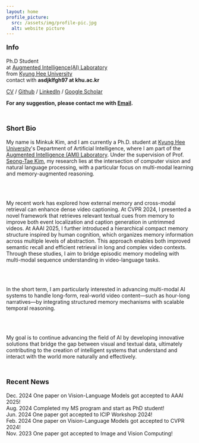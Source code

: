 ```yaml
---
layout: home
profile_picture:
  src: /assets/img/profile-pic.jpg
  alt: website picture
---
```

<p style="font-size: 18px;">
  <strong>Info</strong><br>
</p>
<p>
  Ph.D Student <br>at <a href="http://ailab.khu.ac.kr/" target="_blank">Augmented Intelligence(AI) Laboratory</a><br>from <a href="https://khu.ac.kr/">Kyung Hee University</a> <br>contact with <strong>asdjklfgh97 at khu.ac.kr </strong>
</p>
<p>
  <a href="/assets/pdf/CV_MinKukKim.pdf" target="_blank">CV</a> / <a href="https://github.com/Geppa" target="_blank">Github</a> / <a href="https://www.linkedin.com/in/minkuk-kim-71b5482bb/?locale=en_US" target="_blank">LinkedIn</a> / <a href="https://scholar.google.com/citations?user=omTinbUAAAAJ&hl=ko" target="_blank">Google Scholar</a><br>
</p>
<p>
  <strong>For any suggestion, please contact me with <a href="mailto:asdjklfgh97@khu.ac.kr">Email</a>.</strong><br>
</p>
<br>
<p style="font-size: 18px;">
  <strong>Short Bio</strong><br>
</p>
<p>
  My name is Minkuk Kim, and I am currently a Ph.D. student at <a href="https://khu.ac.kr/" target="_blank">Kyung Hee University</a>'s Department of Artificial Intelligence, where I am part of the <a href="http://amilab.khu.ac.kr/" target="_blank">Augmented Intelligence (AMI) Laboratory</a>. Under the supervision of Prof. <a href="https://sites.google.com/site/sseongtaekim/home?authuser=0" target="_blank">Seong-Tae Kim</a>, my research lies at the intersection of computer vision and natural language processing, with a particular focus on multi-modal learning and memory-augmented reasoning.

  <br><br>

  My recent work has explored how external memory and cross-modal retrieval can enhance dense video captioning. At CVPR 2024, I presented a novel framework that retrieves relevant textual cues from memory to improve both event localization and caption generation in untrimmed videos. At AAAI 2025, I further introduced a hierarchical compact memory structure inspired by human cognition, which organizes memory information across multiple levels of abstraction. This approach enables both improved semantic recall and efficient retrieval in long and complex video contexts. Through these studies, I aim to bridge episodic memory modeling with multi-modal sequence understanding in video-language tasks.

  <br><br>

  In the short term, I am particularly interested in advancing multi-modal AI systems to handle long-form, real-world video content—such as hour-long narratives—by integrating structured memory mechanisms with scalable temporal reasoning.

  <br><br>

  My goal is to continue advancing the field of AI by developing innovative solutions that bridge the gap between visual and textual data, ultimately contributing to the creation of intelligent systems that understand and interact with the world more naturally and effectively.
</p>
<br>
<p style="font-size: 18px;">
  <strong>Recent News</strong><br>
</p>
<p>
Dec. 2024 One paper on Vision-Language Models got accepted to AAAI 2025!<br>
Aug. 2024 Completed my MS program and start as PhD student!<br>
Jun. 2024 One paper got accepted to ICIP Workshop 2024!<br>
Feb. 2024 One paper on Vision-Language Models got accepted to CVPR 2024!<br>
Nov. 2023 One paper got accepted to Image and Vision Computing!<br>
<p>